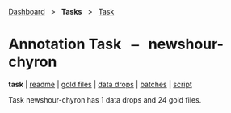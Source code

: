 [Dashboard](../../index.md)  &nbsp; > &nbsp; **Tasks**  &nbsp; > &nbsp; [Task](index.md) 

# Annotation Task &nbsp; ⎯ &nbsp; newshour-chyron

**task** | [readme](readme.md) | [gold files](golds.md) | [data drops](drops/index.md) | [batches](batches.md) | [script](script.md) 

Task newshour-chyron has 1 data drops and 24 gold files.

